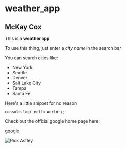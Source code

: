 # weather_app
## McKay Cox
This is a **weather app**

To use this thing, just enter a *city name* in the search bar

You can search cities like:
- New York
- Seattle
- Denver
- Salt Lake City 
- Tampa
- Santa Fe

Here's a little snippet for no reason

`console.log('Hello World');`

Check out the official google home page here:

[google](https://google.com)

![Rick Astley](rick)
